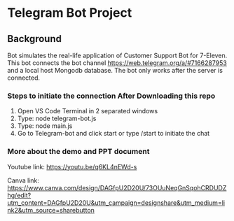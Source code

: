 # Telegram Bot Project

## Background
Bot simulates the real-life application of Customer Support Bot for 7-Eleven. This bot connects the bot channel https://web.telegram.org/a/#7166287953 and a local host Mongodb database. The bot only works after the server is connected.

### Steps to initiate the connection After Downloading this repo
1. Open VS Code Terminal in 2 separated windows
2. Type: node telegram-bot.js
3. Type: node main.js
4. Go to Telegram-bot and click start or type /start to initiate the chat


### More about the demo and PPT document
Youtube link: https://youtu.be/q6KL4nEWd-s

Canva link: https://www.canva.com/design/DAGfpU2D20U/73OUuNeqGnSqohCRDUDZhg/edit?utm_content=DAGfpU2D20U&utm_campaign=designshare&utm_medium=link2&utm_source=sharebutton
